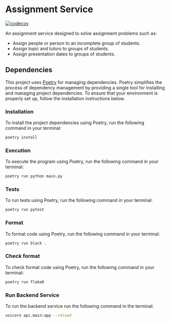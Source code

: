 # Assignment Service

[![codecov](https://codecov.io/gh/trabajo-profesional-fiuba/assignment-service/graph/badge.svg?token=88MT80VD78)](https://codecov.io/gh/trabajo-profesional-fiuba/assignment-service)

An assignment service designed to solve assignment problems such as:

- Assign people or person to an incomplete group of students.
- Assign topic and tutors to groups of students.
- Assign presentation dates to groups of students.

## Dependencies

This project uses [Poetry](https://python-poetry.org/) for managing dependencies. Poetry simplifies the process of dependency management by providing a single tool for installing and managing project dependencies. To ensure that your environment is properly set up, follow the installation instructions below.

### Installation

To install the project dependencies using Poetry, run the following command in your terminal:

```bash
poetry install
```

### Execution

To execute the program using Poetry, run the following command in your terminal:

```bash
poetry run python main.py
```

### Tests

To run tests using Poetry, run the following command in your terminal:

```bash
poetry run pytest
```

### Format

To format code using Poetry, run the following command in your terminal:

```bash
poetry run black .
```

### Check format

To check format code using Poetry, run the following command in your terminal:

```bash
poetry run flake8
```

### Run Backend Service

To run the backend service run the following command in the terminal:

```bash
uvicorn api.main:app --reload
```
